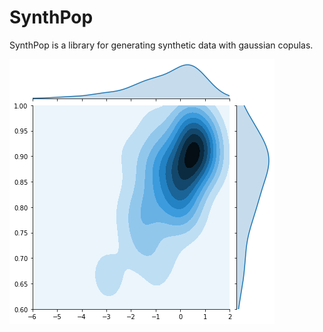 # SynthPop
SynthPop is a library for generating synthetic data with gaussian copulas.

![data](./joint.png)